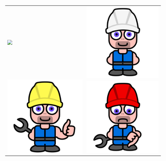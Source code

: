 <table>
<tr>
  <td><img align='center' src="https://raw.githubusercontent.com/monsterkodi/konrad/master/img/konrad_sleep.png"></td>
  <td><img align='center' src="https://raw.githubusercontent.com/monsterkodi/konrad/master/img/konrad_idle.png"></td>
</tr><tr>
<td><img align='center' src="https://raw.githubusercontent.com/monsterkodi/konrad/master/img/konrad_ok.png"></td>
<td><img align='center' src="https://raw.githubusercontent.com/monsterkodi/konrad/master/img/konrad_error.png"></td>
</tr>
</table>
